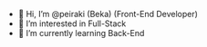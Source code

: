 - 👋 Hi, I’m @peiraki (Beka) (Front-End Developer)
- 👀 I’m interested in Full-Stack
- 🌱 I’m currently learning Back-End
